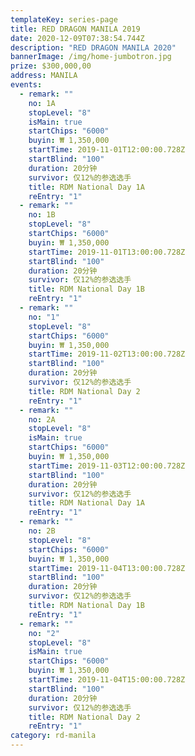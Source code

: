 ```yaml
---
templateKey: series-page
title: RED DRAGON MANILA 2019
date: 2020-12-09T07:38:54.744Z
description: "RED DRAGON MANILA 2020"
bannerImage: /img/home-jumbotron.jpg
prize: $300,000,00
address: MANILA
events:
  - remark: ""
    no: 1A
    stopLevel: "8"
    isMain: true
    startChips: "6000"
    buyin: ₩ 1,350,000
    startTime: 2019-11-01T12:00:00.728Z
    startBlind: "100"
    duration: 20分钟
    survivor: 仅12%的参选选手
    title: RDM National Day 1A
    reEntry: "1"
  - remark: ""
    no: 1B
    stopLevel: "8"
    startChips: "6000"
    buyin: ₩ 1,350,000
    startTime: 2019-11-01T13:00:00.728Z
    startBlind: "100"
    duration: 20分钟
    survivor: 仅12%的参选选手
    title: RDM National Day 1B
    reEntry: "1"
  - remark: ""
    no: "1"
    stopLevel: "8"
    startChips: "6000"
    buyin: ₩ 1,350,000
    startTime: 2019-11-02T13:00:00.728Z
    startBlind: "100"
    duration: 20分钟
    survivor: 仅12%的参选选手
    title: RDM National Day 2
    reEntry: "1"
  - remark: ""
    no: 2A
    stopLevel: "8"
    isMain: true
    startChips: "6000"
    buyin: ₩ 1,350,000
    startTime: 2019-11-03T12:00:00.728Z
    startBlind: "100"
    duration: 20分钟
    survivor: 仅12%的参选选手
    title: RDM National Day 1A
    reEntry: "1"
  - remark: ""
    no: 2B
    stopLevel: "8"
    startChips: "6000"
    buyin: ₩ 1,350,000
    startTime: 2019-11-04T13:00:00.728Z
    startBlind: "100"
    duration: 20分钟
    survivor: 仅12%的参选选手
    title: RDM National Day 1B
    reEntry: "1"
  - remark: ""
    no: "2"
    stopLevel: "8"
    isMain: true
    startChips: "6000"
    buyin: ₩ 1,350,000
    startTime: 2019-11-04T15:00:00.728Z
    startBlind: "100"
    duration: 20分钟
    survivor: 仅12%的参选选手
    title: RDM National Day 2
    reEntry: "1"
category: rd-manila
---
```

